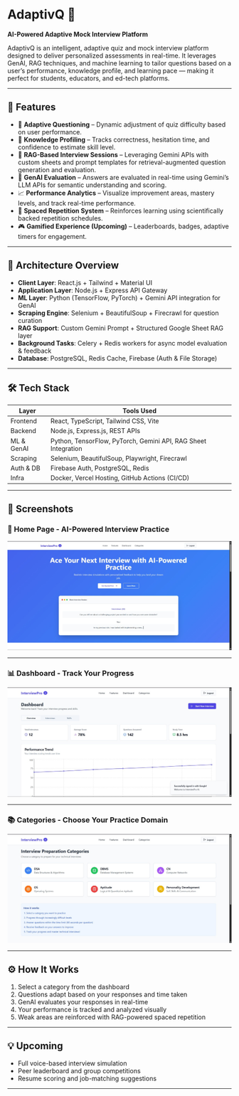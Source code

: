# AdaptivQ 🎯  
**AI-Powered Adaptive Mock Interview Platform**

AdaptivQ is an intelligent, adaptive quiz and mock interview platform designed to deliver personalized assessments in real-time. It leverages GenAI, RAG techniques, and machine learning to tailor questions based on a user’s performance, knowledge profile, and learning pace — making it perfect for students, educators, and ed-tech platforms.

---

## 🚀 Features

- 🎯 **Adaptive Questioning** – Dynamic adjustment of quiz difficulty based on user performance.
- 🧠 **Knowledge Profiling** – Tracks correctness, hesitation time, and confidence to estimate skill level.
- 🧾 **RAG-Based Interview Sessions** – Leveraging Gemini APIs with custom sheets and prompt templates for retrieval-augmented question generation and evaluation.
- 🧪 **GenAI Evaluation** – Answers are evaluated in real-time using Gemini’s LLM APIs for semantic understanding and scoring.
- 📈 **Performance Analytics** – Visualize improvement areas, mastery levels, and track real-time performance.
- 🔄 **Spaced Repetition System** – Reinforces learning using scientifically backed repetition schedules.
- 🎮 **Gamified Experience (Upcoming)** – Leaderboards, badges, adaptive timers for engagement.

---

## 🧩 Architecture Overview

- **Client Layer**: React.js + Tailwind + Material UI
- **Application Layer**: Node.js + Express API Gateway
- **ML Layer**: Python (TensorFlow, PyTorch) + Gemini API integration for GenAI
- **Scraping Engine**: Selenium + BeautifulSoup + Firecrawl for question curation
- **RAG Support**: Custom Gemini Prompt + Structured Google Sheet RAG layer
- **Background Tasks**: Celery + Redis workers for async model evaluation & feedback
- **Database**: PostgreSQL, Redis Cache, Firebase (Auth & File Storage)

---

## 🛠️ Tech Stack

| Layer         | Tools Used                                                       |
|--------------|-------------------------------------------------------------------|
| Frontend     | React, TypeScript, Tailwind CSS, Vite                             |
| Backend      | Node.js, Express.js, REST APIs                                    |
| ML & GenAI   | Python, TensorFlow, PyTorch, Gemini API, RAG Sheet Integration    |
| Scraping     | Selenium, BeautifulSoup, Playwright, Firecrawl                    |
| Auth & DB    | Firebase Auth, PostgreSQL, Redis                                  |
| Infra        | Docker, Vercel Hosting, GitHub Actions (CI/CD)                    |

---

## 📸 Screenshots

### 🔵 Home Page - AI-Powered Interview Practice
![Home Page](assests/Homepage.jpg)

---

### 📊 Dashboard - Track Your Progress
![Dashboard](assests/Dashboard.jpg)

---

### 📚 Categories - Choose Your Practice Domain
![Categories](assests/Categories.jpg)

---

## ⚙️ How It Works

1. Select a category from the dashboard
2. Questions adapt based on your responses and time taken
3. GenAI evaluates your responses in real-time
4. Your performance is tracked and analyzed visually
5. Weak areas are reinforced with RAG-powered spaced repetition

---

## 💡 Upcoming

- Full voice-based interview simulation
- Peer leaderboard and group competitions
- Resume scoring and job-matching suggestions

---